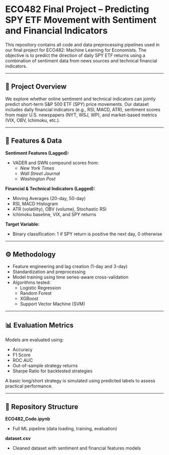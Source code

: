 # ECO482 Final Project – Predicting SPY ETF Movement with Sentiment and Financial Indicators

This repository contains all code and data preprocessing pipelines used in our final project for ECO482: Machine Learning for Economists. The objective is to predict the direction of daily SPY ETF returns using a combination of sentiment data from news sources and technical financial indicators.

---

## 📄 Project Overview

We explore whether online sentiment and technical indicators can jointly predict short-term S&P 500 ETF (SPY) price movements. Our dataset includes daily financial indicators (e.g., RSI, MACD, ATR), sentiment scores from major U.S. newspapers (NYT, WSJ, WP), and market-based metrics (VIX, OBV, Ichimoku, etc.).

---

## 🧠 Features & Data

**Sentiment Features (Lagged):**
- VADER and SWN compound scores from:
  - *New York Times*
  - *Wall Street Journal*
  - *Washington Post*

**Financial & Technical Indicators (Lagged):**
- Moving Averages (20-day, 50-day)
- RSI, MACD Histogram
- ATR (volatility), OBV (volume), Stochastic RSI
- Ichimoku baseline, VIX, and SPY returns

**Target Variable:**  
- Binary classification: 1 if SPY return is positive the next day, 0 otherwise

---

## ⚙️ Methodology

- Feature engineering and lag creation (1-day and 3-day)
- Standardization and preprocessing
- Model training using time series-aware cross-validation
- Algorithms tested:
  - Logistic Regression
  - Random Forest
  - XGBoost
  - Support Vector Machine (SVM)

---

## 📊 Evaluation Metrics

Models are evaluated using:
- Accuracy
- F1 Score
- ROC AUC
- Out-of-sample strategy returns
- Sharpe Ratio for backtested strategies

A basic long/short strategy is simulated using predicted labels to assess practical performance.

---

## 📁 Repository Structure

**ECO482_Code.ipynb**
- Full ML pipeline (data loading, training, evaluation) 

**dataset.csv**
- Cleaned dataset with sentiment and financial features models
